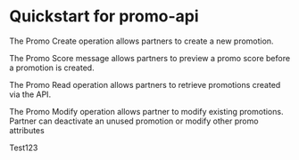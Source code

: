 # Quickstart for promo-api
The Promo Create operation allows partners to create a new promotion.

The Promo Score message allows partners to preview a promo score before a promotion is created.

The Promo Read operation allows partners to retrieve promotions created via the API.

The Promo Modify operation allows partner to modify existing promotions. Partner can deactivate an unused promotion or modify other promo attributes

Test123
